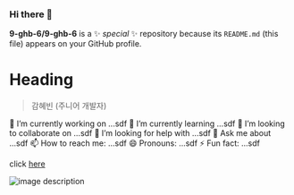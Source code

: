### Hi there 👋


**9-ghb-6/9-ghb-6** is a ✨ _special_ ✨ repository because its `README.md` (this file) appears on your GitHub profile.
# Heading 
> 감혜빈
> (주니어 개발자)

🔭 I’m currently working on ...sdf
🌱 I’m currently learning ...sdf
👯 I’m looking to collaborate on ...sdf
🤔 I’m looking for help with ...sdf
💬 Ask me about ...sdf
📫 How to reach me: ...sdf
😄 Pronouns: ...sdf
⚡ Fun fact: ...sdf

click [here](https://www.naver.com)


![image description](https://search.pstatic.net/common/?src=http%3A%2F%2Fblogfiles.naver.net%2F20141106_22%2Fshtjd_1415285374293ibUKS_JPEG%2F10009854_768809309852539_8506124625413629890_n.jpg&type=sc960_832)
